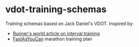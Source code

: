 # vdot-training-schemas

Training schemas based on Jack Daniel's VDOT. Inspired by:
- [Runner's world article on interval training](https://www.runnersworld.com/nl/training/looptips/a22734566/word-sneller-met-deze-7-intervaltrainingen/)
- [FastAsYouCan](https://github.com/karalyndewalt/FastAsYouCan) marathon training plan
